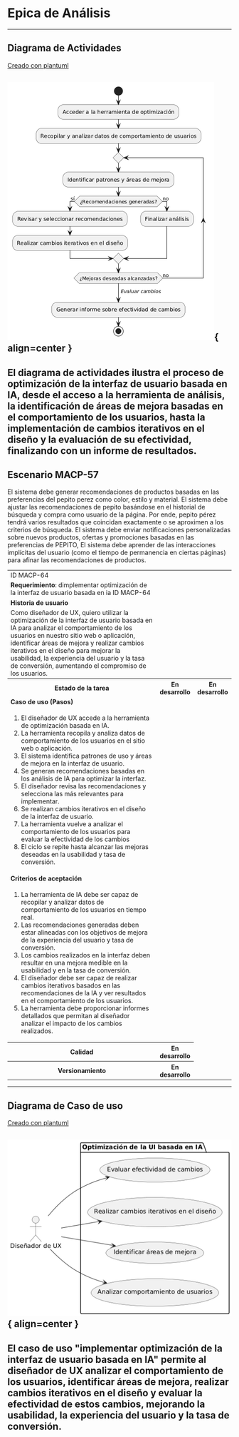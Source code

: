 # Epica de Análisis

------
## Diagrama de Actividades
[Creado con plantuml](https://plantuml.com/es/)

![Image title](./assets/DIAGRAMADEACTIVIDADES/MACP-64.png){ align=center }
---
El diagrama de actividades ilustra el proceso de optimización de la interfaz de usuario basada en IA, desde el acceso a la herramienta de análisis, la identificación de áreas de mejora basadas en el comportamiento de los usuarios, hasta la implementación de cambios iterativos en el diseño y la evaluación de su efectividad, finalizando con un informe de resultados.
---

###
###

## Escenario MACP-57
El sistema debe generar recomendaciones de productos basadas en las preferencias del pepito perez como color, estilo y material. El sistema debe ajustar las recomendaciones de pepito  basándose en el historial de búsqueda y compra como usuario de la página. Por ende, pepito pérez tendrá varios resultados que coincidan exactamente o se aproximen a los criterios de búsqueda.  El sistema debe enviar notificaciones personalizadas sobre nuevos productos, ofertas y promociones basadas en las preferencias de PEPITO, El sistema debe aprender de las interacciones implícitas del usuario (como el tiempo de permanencia en ciertas páginas) para afinar las recomendaciones de productos.

<table id="customers">
  <tr class="idtext principal">
    <td>ID MACP-64</td>
  </tr>
  <tr class="single text">
    <td><strong>Requerimiento</strong>: dimplementar optimización de la interfaz de usuario basada en ia ID MACP-64</td>
  </tr>
  <tr class="single gray">
    <td><strong>Historia de usuario</strong></td>
  </tr>
  <tr class="single text">
    <td>Como diseñador de UX, quiero utilizar la optimización de la interfaz de usuario basada en IA para analizar el comportamiento de los usuarios en nuestro sitio web o aplicación, identificar áreas de mejora y realizar cambios iterativos en el diseño para mejorar la usabilidad, la experiencia del usuario y la tasa de conversión, aumentando el compromiso de los usuarios.</td>
  </tr>
  <tr class="duo">
    <th class="gray"><strong>Estado de la tarea</strong></th>
    <th>En desarrollo</th>
    <th>En desarrollo</th>
  </tr>
  <tr class="single gray">
    <td><strong>Caso de uso (Pasos)</strong></td>
  </tr>
  <tr class="single text">
    <td>
        <ol>
            <li>El diseñador de UX accede a la herramienta de optimización basada en IA.</li>
            <li>La herramienta recopila y analiza datos de comportamiento de los usuarios en el sitio web o aplicación.</li>
            <li>El sistema identifica patrones de uso y áreas de mejora en la interfaz de usuario.</li>
            <li>Se generan recomendaciones basadas en los análisis de IA para optimizar la interfaz.</li>
            <li>El diseñador revisa las recomendaciones y selecciona las más relevantes para implementar.</li>
            <li>Se realizan cambios iterativos en el diseño de la interfaz de usuario.</li>            
            <li>La herramienta vuelve a analizar el comportamiento de los usuarios para evaluar la efectividad de los cambios</li>
            <li>El ciclo se repite hasta alcanzar las mejoras deseadas en la usabilidad y tasa de conversión.</li>          
        </ol>
    </td>
  </tr>
  <tr class="single gray">
    <td><strong>Criterios de aceptación</strong></td>
  </tr>
  <tr class="single text">
    <td>
        <ol>
            <li>La herramienta de IA debe ser capaz de recopilar y analizar datos de comportamiento de los usuarios en tiempo real.</li>
            <li>Las recomendaciones generadas deben estar alineadas con los objetivos de mejora de la experiencia del usuario y tasa de conversión.</li>
            <li>Los cambios realizados en la interfaz deben resultar en una mejora medible en la usabilidad y en la tasa de conversión.</li>
            <li>El diseñador debe ser capaz de realizar cambios iterativos basados en las recomendaciones de la IA y ver resultados en el comportamiento de los usuarios.</li>
            <li>La herramienta debe proporcionar informes detallados que permitan al diseñador analizar el impacto de los cambios realizados.</li>                              
        </ol>
    </td>
  </tr>
 <tr class="duo">
    <th class="gray"><strong>Calidad</strong></th>
    <th>En desarrollo</th>
  </tr>
  <tr class="duo">
    <th class="gray"><strong>Versionamiento</strong></th>
    <th>En desarrollo</th>
  </tr>
</table>



---
## Diagrama de Caso de uso
[Creado con plantuml](https://plantuml.com/es/)

![Image title](./assets/DIAGRADEUSOS/MACP-64.png){ align=center }
---
El caso de uso "implementar optimización de la interfaz de usuario basada en IA" permite al diseñador de UX analizar el comportamiento de los usuarios, identificar áreas de mejora, realizar cambios iterativos en el diseño y evaluar la efectividad de estos cambios, mejorando la usabilidad, la experiencia del usuario y la tasa de conversión.
---
